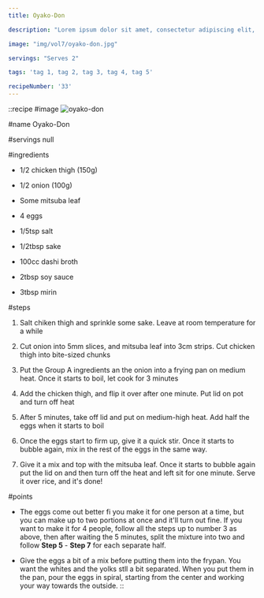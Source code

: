 ```yaml
---
title: Oyako-Don

description: "Lorem ipsum dolor sit amet, consectetur adipiscing elit, sed do eiusmod tempor incididunt ut labore et dolore magna aliqua. Tincidunt eget nullam non nisi est sit amet facilisis."

image: "img/vol7/oyako-don.jpg"

servings: "Serves 2"

tags: 'tag 1, tag 2, tag 3, tag 4, tag 5'

recipeNumber: '33'
---
```


::recipe
#image
![oyako-don](/img/vol7/oyako-don.jpg)

#name
Oyako-Don

#servings
null

#ingredients
- 1/2 chicken thigh (150g)
- 1/2 onion (100g)
- Some mitsuba leaf
- 4 eggs
- 1/5tsp salt
- 1/2tbsp sake

- 100cc dashi broth
- 2tbsp soy sauce
- 3tbsp mirin

#steps
1. Salt chiken thigh and sprinkle some sake. Leave at room temperature for a while

2. Cut onion into 5mm slices, and mitsuba leaf into 3cm strips. Cut chicken thigh into bite-sized chunks

3. Put the Group A ingredients an the onion into a frying pan on medium heat. Once it starts to boil, let cook for 3 minutes

4. Add the chicken thigh, and flip it over after one minute. Put lid on pot and turn off heat

5. After 5 minutes, take off lid and put on medium-high heat. Add half the eggs when it starts to boil

6. Once the eggs start to firm up, give it a quick stir. Once it starts to bubble again, mix in the rest of the eggs in the same way.

7. Give it a mix and top with the mitsuba leaf. Once it starts to bubble again put the lid on and then turn off the heat and left sit for one minute. Serve it over rice, and it's done!

#points
- The eggs come out better fi you make it for one person at a time, but you can make up to two portions at once and it'll turn out fine. If you want to make it for 4 people, follow all the steps up to number 3 as above, then after waiting the 5 minutes, split the mixture into two and follow **Step 5** - **Step 7** for each separate half.

- Give the eggs a bit of a mix before putting them into the frypan. You want the whites and the yolks stll a bit separated. When you put them in the pan, pour the eggs in spiral, starting from the center and working your way towards the outside.
::
